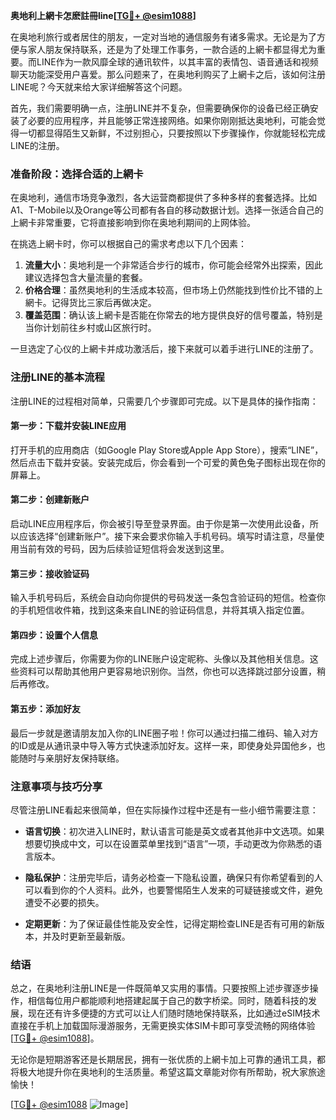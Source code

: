 **奥地利上網卡怎麽註冊line[[TG💪+ @esim1088](https://t.me/s/esim1088)]**

在奥地利旅行或者居住的朋友，一定对当地的通信服务有诸多需求。无论是为了方便与家人朋友保持联系，还是为了处理工作事务，一款合适的上網卡都显得尤为重要。而LINE作为一款风靡全球的通讯软件，以其丰富的表情包、语音通话和视频聊天功能深受用户喜爱。那么问题来了，在奥地利购买了上網卡之后，该如何注册LINE呢？今天就来给大家详细解答这个问题。

首先，我们需要明确一点，注册LINE并不复杂，但需要确保你的设备已经正确安装了必要的应用程序，并且能够正常连接网络。如果你刚刚抵达奥地利，可能会觉得一切都显得陌生又新鲜，不过别担心，只要按照以下步骤操作，你就能轻松完成LINE的注册。

### **准备阶段：选择合适的上網卡**

在奥地利，通信市场竞争激烈，各大运营商都提供了多种多样的套餐选择。比如A1、T-Mobile以及Orange等公司都有各自的移动数据计划。选择一张适合自己的上網卡非常重要，它将直接影响到你在奥地利期间的上网体验。

在挑选上網卡时，你可以根据自己的需求考虑以下几个因素：

1. **流量大小**：奥地利是一个非常适合步行的城市，你可能会经常外出探索，因此建议选择包含大量流量的套餐。
2. **价格合理**：虽然奥地利的生活成本较高，但市场上仍然能找到性价比不错的上網卡。记得货比三家后再做决定。
3. **覆盖范围**：确认该上網卡是否能在你常去的地方提供良好的信号覆盖，特别是当你计划前往乡村或山区旅行时。

一旦选定了心仪的上網卡并成功激活后，接下来就可以着手进行LINE的注册了。

### **注册LINE的基本流程**

注册LINE的过程相对简单，只需要几个步骤即可完成。以下是具体的操作指南：

#### **第一步：下载并安装LINE应用**
打开手机的应用商店（如Google Play Store或Apple App Store），搜索“LINE”，然后点击下载并安装。安装完成后，你会看到一个可爱的黄色兔子图标出现在你的屏幕上。

#### **第二步：创建新账户**
启动LINE应用程序后，你会被引导至登录界面。由于你是第一次使用此设备，所以应该选择“创建新账户”。接下来会要求你输入手机号码。填写时请注意，尽量使用当前有效的号码，因为后续验证短信将会发送到这里。

#### **第三步：接收验证码**
输入手机号码后，系统会自动向你提供的号码发送一条包含验证码的短信。检查你的手机短信收件箱，找到这条来自LINE的验证码信息，并将其填入指定位置。

#### **第四步：设置个人信息**
完成上述步骤后，你需要为你的LINE账户设定昵称、头像以及其他相关信息。这些资料可以帮助其他用户更容易地识别你。当然，你也可以选择跳过部分设置，稍后再修改。

#### **第五步：添加好友**
最后一步就是邀请朋友加入你的LINE圈子啦！你可以通过扫描二维码、输入对方的ID或是从通讯录中导入等方式快速添加好友。这样一来，即使身处异国他乡，也能随时与亲朋好友保持联络。

### **注意事项与技巧分享**

尽管注册LINE看起来很简单，但在实际操作过程中还是有一些小细节需要注意：

- **语言切换**：初次进入LINE时，默认语言可能是英文或者其他非中文选项。如果想要切换成中文，可以在设置菜单里找到“语言”一项，手动更改为你熟悉的语言版本。
  
- **隐私保护**：注册完毕后，请务必检查一下隐私设置，确保只有你希望看到的人可以看到你的个人资料。此外，也要警惕陌生人发来的可疑链接或文件，避免遭受不必要的损失。

- **定期更新**：为了保证最佳性能及安全性，记得定期检查LINE是否有可用的新版本，并及时更新至最新版。

### **结语**

总之，在奥地利注册LINE是一件既简单又实用的事情。只要按照上述步骤逐步操作，相信每位用户都能顺利地搭建起属于自己的数字桥梁。同时，随着科技的发展，现在还有许多便捷的方式可以让人们随时随地保持联系，比如通过eSIM技术直接在手机上加载国际漫游服务，无需更换实体SIM卡即可享受流畅的网络体验[[TG💪+ @esim1088](https://t.me/s/esim1088)]。

无论你是短期游客还是长期居民，拥有一张优质的上網卡加上可靠的通讯工具，都将极大地提升你在奥地利的生活质量。希望这篇文章能对你有所帮助，祝大家旅途愉快！

[[TG💪+ @esim1088](https://t.me/s/esim1088) ![Image](https://i.postimg.cc/4NQfJmqS/Snipaste-2025-05-13-00-14-12.png)]